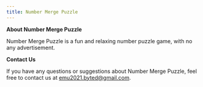 ```yaml
---
title: Number Merge Puzzle
---
```


**About Number Merge Puzzle**

Number Merge Puzzle is a fun and relaxing number puzzle game, with no any advertisement.

**Contact Us**

If you have any questions or suggestions about Number Merge Puzzle, feel free to contact us at emu2021.byted@gmail.com.
